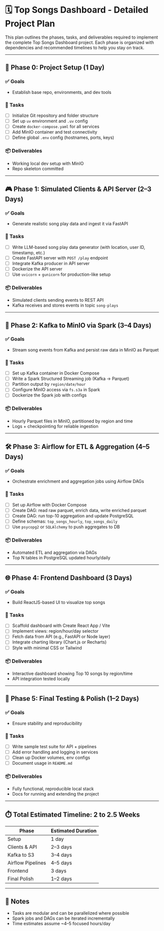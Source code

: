 # 🗓️ Top Songs Dashboard - Detailed Project Plan

This plan outlines the phases, tasks, and deliverables required to implement the complete Top Songs Dashboard project. Each phase is organized with dependencies and recommended timelines to help you stay on track.

---

## 🚦 Phase 0: Project Setup (1 Day)

### ✅ Goals
- Establish base repo, environments, and dev tools

### 🔧 Tasks
- [ ] Initialize Git repository and folder structure
- [ ] Set up `uv` environment and `.uv` config
- [ ] Create `docker-compose.yaml` for all services
- [ ] Add MinIO container and test connectivity
- [ ] Define global `.env` config (hostnames, ports, keys)

### 📦 Deliverables
- Working local dev setup with MinIO
- Repo skeleton committed

---

## 🎮 Phase 1: Simulated Clients & API Server (2–3 Days)

### ✅ Goals
- Generate realistic song play data and ingest it via FastAPI

### 🔧 Tasks
- [ ] Write LLM-based song play data generator (with location, user ID, timestamp, etc.)
- [ ] Create FastAPI server with `POST /play` endpoint
- [ ] Integrate Kafka producer in API server
- [ ] Dockerize the API server
- [ ] Use `uvicorn` + `gunicorn` for production-like setup

### 📦 Deliverables
- Simulated clients sending events to REST API
- Kafka receives and stores events in topic `song-plays`

---

## 🔄 Phase 2: Kafka to MinIO via Spark (3–4 Days)

### ✅ Goals
- Stream song events from Kafka and persist raw data in MinIO as Parquet

### 🔧 Tasks
- [ ] Set up Kafka container in Docker Compose
- [ ] Write a Spark Structured Streaming job (Kafka → Parquet)
- [ ] Partition output by `region/date/hour`
- [ ] Configure MinIO access via `fs.s3a` in Spark
- [ ] Dockerize the Spark job with configs

### 📦 Deliverables
- Hourly Parquet files in MinIO, partitioned by region and time
- Logs + checkpointing for reliable ingestion

---

## 🛠️ Phase 3: Airflow for ETL & Aggregation (4–5 Days)

### ✅ Goals
- Orchestrate enrichment and aggregation jobs using Airflow DAGs

### 🔧 Tasks
- [ ] Set up Airflow with Docker Compose
- [ ] Create DAG: read raw parquet, enrich data, write enriched parquet
- [ ] Create DAG: run top-10 aggregation and update PostgreSQL
- [ ] Define schemas: `top_songs_hourly`, `top_songs_daily`
- [ ] Use `psycopg2` or `SQLAlchemy` to push aggregates to DB

### 📦 Deliverables
- Automated ETL and aggregation via DAGs
- Top N tables in PostgreSQL updated hourly/daily

---

## 🌐 Phase 4: Frontend Dashboard (3 Days)

### ✅ Goals
- Build ReactJS-based UI to visualize top songs

### 🔧 Tasks
- [ ] Scaffold dashboard with Create React App / Vite
- [ ] Implement views: region/hour/day selector
- [ ] Fetch data from API (e.g., FastAPI or Node layer)
- [ ] Integrate charting library (Chart.js or Recharts)
- [ ] Style with minimal CSS or Tailwind

### 📦 Deliverables
- Interactive dashboard showing Top 10 songs by region/time
- API integration tested locally

---

## 🧪 Phase 5: Final Testing & Polish (1–2 Days)

### ✅ Goals
- Ensure stability and reproducibility

### 🔧 Tasks
- [ ] Write sample test suite for API + pipelines
- [ ] Add error handling and logging in services
- [ ] Clean up Docker volumes, env configs
- [ ] Document usage in `README.md`

### 📦 Deliverables
- Fully functional, reproducible local stack
- Docs for running and extending the project

---

## ⏱️ Total Estimated Timeline: **2 to 2.5 Weeks**

| Phase            | Estimated Duration |
|------------------|--------------------|
| Setup            | 1 day              |
| Clients & API    | 2–3 days           |
| Kafka to S3      | 3–4 days           |
| Airflow Pipelines| 4–5 days           |
| Frontend         | 3 days             |
| Final Polish     | 1–2 days           |

---

## 📌 Notes

- Tasks are modular and can be parallelized where possible
- Spark jobs and DAGs can be iterated incrementally
- Time estimates assume ~4–5 focused hours/day


